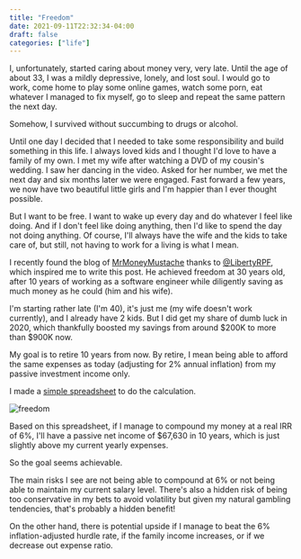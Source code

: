 ```yaml
---
title: "Freedom"
date: 2021-09-11T22:32:34-04:00
draft: false
categories: ["life"]
---
```


I, unfortunately, started caring about money very, very late. Until the age of about 33, I was a mildly depressive, lonely, and lost soul. I would go to work, come home to play some online games, watch some porn, eat whatever I managed to fix myself, go to sleep and repeat the same pattern the next day.

Somehow, I survived without succumbing to drugs or alcohol. 

Until one day I decided that I needed to take some responsibility and build something in this life. I always loved kids and I thought I'd love to have a family of my own. I met my wife after watching a DVD of my cousin's wedding. I saw her dancing in the video. Asked for her number, we met the next day and six months later we were engaged. Fast forward a few years, we now have two beautiful little girls and I'm happier than I ever thought possible.

But I want to be free. I want to wake up every day and do whatever I feel like doing. And if I don't feel like doing anything, then I'd like to spend the day not doing anything. Of course, I'll always have the wife and the kids to take care of, but still, not having to work for a living is what I mean.

I recently found the blog of [MrMoneyMustache](https://www.mrmoneymustache.com/) thanks to [@LibertyRPF](https://twitter.com/LibertyRPF), which inspired me to write this post. He achieved freedom at 30 years old, after 10 years of working as a software engineer while diligently saving as much money as he could (him and his wife).

I'm starting rather late (I'm 40), it's just me (my wife doesn't work currently), and I already have 2 kids. But I did get my share of dumb luck in 2020, which thankfully boosted my savings from around $200K to more than $900K now.

My goal is to retire 10 years from now. By retire, I mean being able to afford the same expenses as today (adjusting for 2% annual inflation) from my passive investment income only.

I made a [simple spreadsheet](https://docs.google.com/spreadsheets/d/16kqaywKaysYlm5DdLk_dpDJ71moQtbqu/edit?usp=sharing&ouid=116309796777863581135&rtpof=true&sd=true) to do the calculation. 

![freedom](/images/freedom.png)

Based on this spreadsheet, if I manage to compound my money at a real IRR of 6%, I'll have a passive net income of $67,630 in 10 years, which is just slightly above my current yearly expenses.

So the goal seems achievable. 

The main risks I see are not being able to compound at 6% or not being able to maintain my current salary level. There's also a hidden risk of being too conservative in my bets to avoid volatility but given my natural gambling tendencies, that's probably a hidden benefit!

On the other hand, there is potential upside if I manage to beat the 6% inflation-adjusted hurdle rate, if the family income increases, or if we decrease out expense ratio.